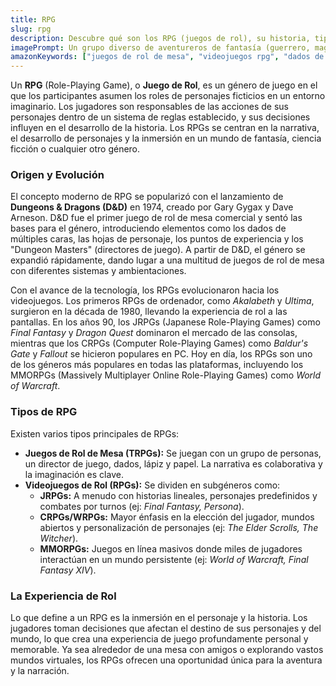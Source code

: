 ```yaml
---
title: RPG
slug: rpg
description: Descubre qué son los RPG (juegos de rol), su historia, tipos y cómo han cautivado a millones de jugadores en todo el mundo.
imagePrompt: Un grupo diverso de aventureros de fantasía (guerrero, mago, pícaro, elfo) en medio de una mazmorra o un paisaje épico, con dados de rol y un mapa antiguo en primer plano, evocando la emoción de una partida de RPG.
amazonKeywords: ["juegos de rol de mesa", "videojuegos rpg", "dados de rol", "libros de reglas rpg", "miniaturas rpg"]
---
```


Un **RPG** (Role-Playing Game), o **Juego de Rol**, es un género de juego en el que los participantes asumen los roles de personajes ficticios en un entorno imaginario. Los jugadores son responsables de las acciones de sus personajes dentro de un sistema de reglas establecido, y sus decisiones influyen en el desarrollo de la historia. Los RPGs se centran en la narrativa, el desarrollo de personajes y la inmersión en un mundo de fantasía, ciencia ficción o cualquier otro género.

### Origen y Evolución

El concepto moderno de RPG se popularizó con el lanzamiento de **Dungeons & Dragons (D&D)** en 1974, creado por Gary Gygax y Dave Arneson. D&D fue el primer juego de rol de mesa comercial y sentó las bases para el género, introduciendo elementos como los dados de múltiples caras, las hojas de personaje, los puntos de experiencia y los "Dungeon Masters" (directores de juego). A partir de D&D, el género se expandió rápidamente, dando lugar a una multitud de juegos de rol de mesa con diferentes sistemas y ambientaciones.

Con el avance de la tecnología, los RPGs evolucionaron hacia los videojuegos. Los primeros RPGs de ordenador, como *Akalabeth* y *Ultima*, surgieron en la década de 1980, llevando la experiencia de rol a las pantallas. En los años 90, los JRPGs (Japanese Role-Playing Games) como *Final Fantasy* y *Dragon Quest* dominaron el mercado de las consolas, mientras que los CRPGs (Computer Role-Playing Games) como *Baldur's Gate* y *Fallout* se hicieron populares en PC. Hoy en día, los RPGs son uno de los géneros más populares en todas las plataformas, incluyendo los MMORPGs (Massively Multiplayer Online Role-Playing Games) como *World of Warcraft*.

### Tipos de RPG

Existen varios tipos principales de RPGs:

*   **Juegos de Rol de Mesa (TRPGs):** Se juegan con un grupo de personas, un director de juego, dados, lápiz y papel. La narrativa es colaborativa y la imaginación es clave.
*   **Videojuegos de Rol (RPGs):** Se dividen en subgéneros como:
    *   **JRPGs:** A menudo con historias lineales, personajes predefinidos y combates por turnos (ej: *Final Fantasy, Persona*).
    *   **CRPGs/WRPGs:** Mayor énfasis en la elección del jugador, mundos abiertos y personalización de personajes (ej: *The Elder Scrolls, The Witcher*).
    *   **MMORPGs:** Juegos en línea masivos donde miles de jugadores interactúan en un mundo persistente (ej: *World of Warcraft, Final Fantasy XIV*).

### La Experiencia de Rol

Lo que define a un RPG es la inmersión en el personaje y la historia. Los jugadores toman decisiones que afectan el destino de sus personajes y del mundo, lo que crea una experiencia de juego profundamente personal y memorable. Ya sea alrededor de una mesa con amigos o explorando vastos mundos virtuales, los RPGs ofrecen una oportunidad única para la aventura y la narración.
